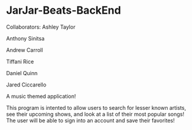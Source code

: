 # JarJar-Beats-BackEnd

Collaborators:
Ashley Taylor

Anthony Sinitsa

Andrew Carroll

Tiffani Rice

Daniel Quinn

Jared Ciccarello

A music themed application! 

This program is intented to allow users to search for lesser known artists, see their upcoming shows, and look at a list of their most popular songs! The user will be able to sign into an account and save their favorites!
